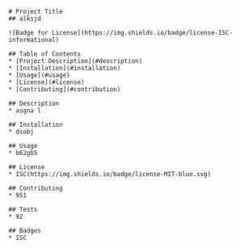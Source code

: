 
    # Project Title
    ## alksjd 

    ![Badge for License](https://img.shields.io/badge/license-ISC-informational)

    ## Table of Contents
    * [Project Description](#description)   
    * [Installation](#installation)
    * [Usage](#usage)
    * [License](#license)
    * [Contributing](#contribution)

    ## Description 
    * asgna l
    
    ## Installation
    * dsobj
    
    ## Usage 
    * b62gb5

    ## License
    * ISC(https://img.shields.io/badge/license-MIT-blue.svg)
    
    ## Contributing
    * 951

    ## Tests
    * 92
     
    ## Badges
    * ISC

    